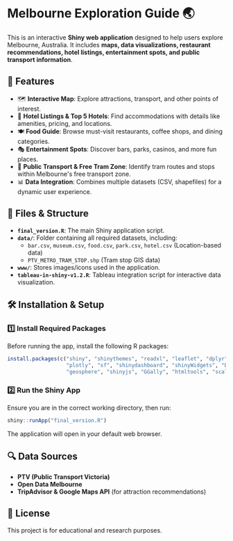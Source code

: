 # Melbourne Exploration Guide 🌏

This is an interactive **Shiny web application** designed to help users explore Melbourne, Australia. It includes **maps, data visualizations, restaurant recommendations, hotel listings, entertainment spots, and public transport information**.

## 📌 Features

- 🗺 **Interactive Map**: Explore attractions, transport, and other points of interest.
- 🏨 **Hotel Listings & Top 5 Hotels**: Find accommodations with details like amenities, pricing, and locations.
- 🍽 **Food Guide**: Browse must-visit restaurants, coffee shops, and dining categories.
- 🎭 **Entertainment Spots**: Discover bars, parks, casinos, and more fun places.
- 🚋 **Public Transport & Free Tram Zone**: Identify tram routes and stops within Melbourne's free transport zone.
- 📊 **Data Integration**: Combines multiple datasets (CSV, shapefiles) for a dynamic user experience.

## 📁 Files & Structure

- **`final_version.R`**: The main Shiny application script.
- **`data/`**: Folder containing all required datasets, including:
  - `bar.csv`, `museum.csv`, `food.csv`, `park.csv`, `hotel.csv` (Location-based data)
  - `PTV_METRO_TRAM_STOP.shp` (Tram stop GIS data)
- **`www/`**: Stores images/icons used in the application.
- **`tableau-in-shiny-v1.2.R`**: Tableau integration script for interactive data visualization.

## 🛠 Installation & Setup

### 1️⃣ Install Required Packages
Before running the app, install the following R packages:

```r
install.packages(c("shiny", "shinythemes", "readxl", "leaflet", "dplyr", "ggplot2",
                   "plotly", "sf", "shinydashboard", "shinyWidgets", "DT", "tidyr",
                   "geosphere", "shinyjs", "GGally", "htmltools", "scales", "fmsb"))
```

### 2️⃣ Run the Shiny App
Ensure you are in the correct working directory, then run:

```r
shiny::runApp("final_version.R")
```

The application will open in your default web browser.

## 🔍 Data Sources
- **PTV (Public Transport Victoria)**
- **Open Data Melbourne**
- **TripAdvisor & Google Maps API** (for attraction recommendations)

## 📜 License
This project is for educational and research purposes. 
